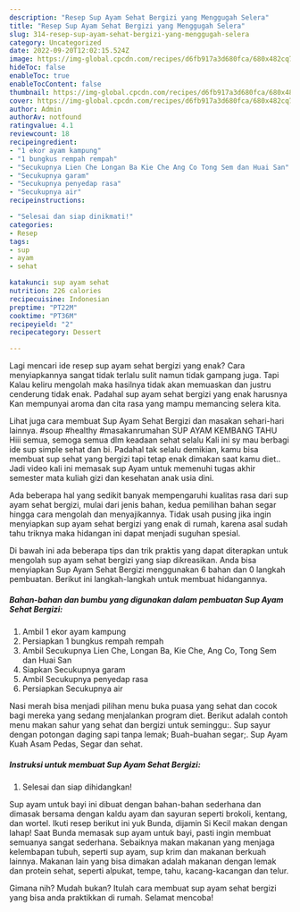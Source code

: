 ```yaml
---
description: "Resep Sup Ayam Sehat Bergizi yang Menggugah Selera"
title: "Resep Sup Ayam Sehat Bergizi yang Menggugah Selera"
slug: 314-resep-sup-ayam-sehat-bergizi-yang-menggugah-selera
category: Uncategorized
date: 2022-09-20T12:02:15.524Z
image: https://img-global.cpcdn.com/recipes/d6fb917a3d680fca/680x482cq70/sup-ayam-sehat-bergizi-foto-resep-utama.jpg
hideToc: false
enableToc: true
enableTocContent: false
thumbnail: https://img-global.cpcdn.com/recipes/d6fb917a3d680fca/680x482cq70/sup-ayam-sehat-bergizi-foto-resep-utama.jpg
cover: https://img-global.cpcdn.com/recipes/d6fb917a3d680fca/680x482cq70/sup-ayam-sehat-bergizi-foto-resep-utama.jpg
author: Admin
authorAv: notfound
ratingvalue: 4.1
reviewcount: 18
recipeingredient:
- "1 ekor ayam kampung"
- "1 bungkus rempah rempah"
- "Secukupnya Lien Che Longan Ba Kie Che Ang Co Tong Sem dan Huai San"
- "Secukupnya garam"
- "Secukupnya penyedap rasa"
- "Secukupnya air"
recipeinstructions:

- "Selesai dan siap dinikmati!"
categories:
- Resep
tags:
- sup
- ayam
- sehat

katakunci: sup ayam sehat 
nutrition: 226 calories
recipecuisine: Indonesian
preptime: "PT22M"
cooktime: "PT36M"
recipeyield: "2"
recipecategory: Dessert

---
```



Lagi mencari ide resep sup ayam sehat bergizi yang enak? Cara menyiapkannya sangat tidak terlalu sulit namun tidak gampang juga. Tapi Kalau keliru mengolah maka hasilnya tidak akan memuaskan dan justru cenderung tidak enak. Padahal sup ayam sehat bergizi yang enak harusnya Kan mempunyai aroma dan cita rasa yang mampu memancing selera kita.


Lihat juga cara membuat Sup Ayam Sehat Bergizi dan masakan sehari-hari lainnya. #soup #healthy #masakanrumahan SUP AYAM KEMBANG TAHU Hiii semua, semoga semua dlm keadaan sehat selalu ️Kali ini sy mau berbagi ide sup simple sehat dan bi. Padahal tak selalu demikian, kamu bisa membuat sup sehat yang bergizi tapi tetap enak dimakan saat kamu diet.. Jadi video kali ini memasak sup Ayam untuk memenuhi tugas akhir semester mata kuliah gizi dan kesehatan anak usia dini.

Ada beberapa hal yang sedikit banyak mempengaruhi kualitas rasa dari sup ayam sehat bergizi, mulai dari jenis bahan, kedua pemilihan bahan segar hingga cara mengolah dan menyajikannya. Tidak usah pusing jika ingin menyiapkan sup ayam sehat bergizi yang enak di rumah, karena asal sudah tahu triknya maka hidangan ini dapat menjadi suguhan spesial.


Di bawah ini ada beberapa tips dan trik praktis yang dapat diterapkan untuk mengolah sup ayam sehat bergizi yang siap dikreasikan. Anda bisa menyiapkan Sup Ayam Sehat Bergizi menggunakan 6 bahan dan 0 langkah pembuatan. Berikut ini langkah-langkah untuk membuat hidangannya.

<!--inarticleads1-->

##### Bahan-bahan dan bumbu yang digunakan dalam pembuatan Sup Ayam Sehat Bergizi:

1. Ambil 1 ekor ayam kampung
1. Persiapkan 1 bungkus rempah rempah
1. Ambil Secukupnya Lien Che, Longan Ba, Kie Che, Ang Co, Tong Sem dan Huai San
1. Siapkan Secukupnya garam
1. Ambil Secukupnya penyedap rasa
1. Persiapkan Secukupnya air


Nasi merah bisa menjadi pilihan menu buka puasa yang sehat dan cocok bagi mereka yang sedang menjalankan program diet. Berikut adalah contoh menu makan sahur yang sehat dan bergizi untuk seminggu:. Sup sayur dengan potongan daging sapi tanpa lemak; Buah-buahan segar;. Sup Ayam Kuah Asam Pedas, Segar dan sehat. 

<!--inarticleads2-->

##### Instruksi untuk membuat Sup Ayam Sehat Bergizi:


1. Selesai dan siap dihidangkan!

Sup ayam untuk bayi ini dibuat dengan bahan-bahan sederhana dan dimasak bersama dengan kaldu ayam dan sayuran seperti brokoli, kentang, dan wortel. Ikuti resep berikut ini yuk Bunda, dijamin Si Kecil makan dengan lahap! Saat Bunda memasak sup ayam untuk bayi, pasti ingin membuat semuanya sangat sederhana. Sebaiknya makan makanan yang menjaga kelembapan tubuh, seperti sup ayam, sup krim dan makanan berkuah lainnya. Makanan lain yang bisa dimakan adalah makanan dengan lemak dan protein sehat, seperti alpukat, tempe, tahu, kacang-kacangan dan telur. 

Gimana nih? Mudah bukan? Itulah cara membuat sup ayam sehat bergizi yang bisa anda praktikkan di rumah. Selamat mencoba!
